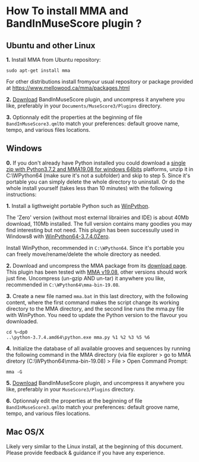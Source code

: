 # How To install MMA and BandInMuseScore plugin ?

## Ubuntu and other Linux
__1.__ Install MMA from Ubuntu repository:

    sudo apt-get install mma
	
For other distributions install fromyour usual repository or package provided at https://www.mellowood.ca/mma/packages.html

__2.__ [Download](https://github.com/berteh/BandInMuseScore/archive/master.zip) BandInMuseScore plugin, and uncompress it anywhere you like, preferably in your ``Documents/MuseScore3/Plugins`` directory.

__3.__ Optionnaly edit the properties at the beginning of file ``BandInMuseScore3.qml``to match your preferences: default groove name, tempo, and various files locations.


## Windows
__0.__ If you don't already have Python installed you could download a [single zip with Python3.7.2 and MMA19.08 for windows 64bits](https://app.box.com/s/uefkjq7bcgcv40774bo3m0hdwkoscf97) platforms, unzip it in C:\WPython64 (make sure it's not a subfolder) and skip to step 5. Since it's portable you can simply delete the whole directory to uninstall. Or do the whole install yourself (takes less than 10 minutes) with the following instructions:

__1.__ Install a ligthweight portable Python such as [WinPython](https://winpython.github.io/).

The 'Zero' version (without most external librairies and IDE) is about 40Mb download, 110Mb installed. The full version contains many goodies you may find interesting but not need. This plugin has been successully used in Windows8 with [WinPython64-3.7.4.0Zero](https://sourceforge.net/projects/winpython/files/WinPython_3.7/3.7.4.0/WinPython64-3.7.4.0Zero.exe/download).

Install WinPython, recommended in ``C:\WPython64``. Since it's portable you can freely move/rename/delete the whole directory as needed.

__2.__ Download and uncompress the MMA package from its [download page](https://www.mellowood.ca/mma/downloads.html). This plugin has been tested with [MMA v19.08](https://www.mellowood.ca/mma/mma-bin-19.08.tar.gz), other versions should work just fine. Uncompress (un-gzip AND un-tar) it anywhere you like, recommended in ``C:\WPython64\mma-bin-19.08``.

__3.__ Create a new file named ``mma.bat`` in this last directory, with the following content, where the first command makes the script change its working directory to the MMA directory, and the second line runs the mma.py file with WinPython. You need to update the Python version to the flavour you downloaded.

    cd %~dp0
    ..\python-3.7.4.amd64\python.exe mma.py %1 %2 %3 %5 %6

__4.__ Initialize the database of all available grooves and sequences by running the following command in the MMA directory (via file explorer > go to MMA diretory (C:\WPython64\mma-bin-19.08) > File > Open Command Prompt:

    mma -G

__5.__ [Download](https://github.com/berteh/BandInMuseScore/archive/master.zip) BandInMuseScore plugin, and uncompress it anywhere you like, preferably in your ``MuseScore3/Plugins`` directory.

__6.__ Optionnaly edit the properties at the beginning of file ``BandInMuseScore3.qml``to match your preferences: default groove name, tempo, and various files locations.

## Mac OS/X
Likely very similar to the Linux install, at the beginning of this document. Please provide feedback & guidance if you have any experience.
